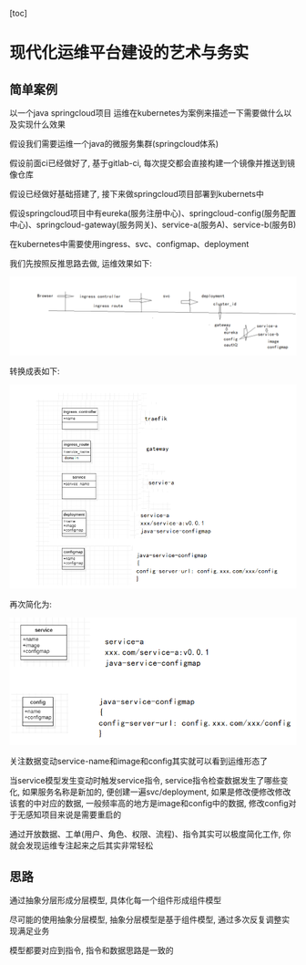 [toc]

# 现代化运维平台建设的艺术与务实

## 简单案例

以一个java springcloud项目 运维在kubernetes为案例来描述一下需要做什么以及实现什么效果

假设我们需要运维一个java的微服务集群(springcloud体系)

假设前面ci已经做好了, 基于gitlab-ci, 每次提交都会直接构建一个镜像并推送到镜像仓库

假设已经做好基础搭建了, 接下来做springcloud项目部署到kubernets中

假设springcloud项目中有eureka(服务注册中心)、springcloud-config(服务配置中心)、springcloud-gateway(服务网关)、service-a(服务A)、service-b(服务B)

在kubernetes中需要使用ingress、svc、configmap、deployment

我们先按照反推思路去做, 运维效果如下:

![image-20201016211314967](现代化运维平台建设的艺术与务实.assets/image-20201016211314967.png)





转换成表如下:

![image-20201016212936348](现代化运维平台建设的艺术与务实.assets/image-20201016212936348.png)

再次简化为:

![image-20201016213322755](现代化运维平台建设的艺术与务实.assets/image-20201016213322755.png)

关注数据变动service-name和image和config其实就可以看到运维形态了

当service模型发生变动时触发service指令, service指令检查数据发生了哪些变化, 如果服务名称是新加的, 便创建一遍svc/deployment, 如果是修改便修改修改该套的中对应的数据, 一般频率高的地方是image和config中的数据, 修改config对于无感知项目来说是需要重启的

通过开放数据、工单(用户、角色、权限、流程)、指令其实可以极度简化工作, 你就会发现运维专注起来之后其实非常轻松



## 思路

通过抽象分层形成分层模型, 具体化每一个组件形成组件模型

尽可能的使用抽象分层模型, 抽象分层模型是基于组件模型, 通过多次反复调整实现满足业务

模型都要对应到指令, 指令和数据思路是一致的